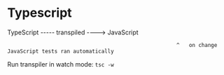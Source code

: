# Typescript

TypeScript   ----- transpiled ----&gt; JavaScript

                                                          ^   on change JavaScript tests ran automatically

Run transpiler in watch mode: `tsc -w`




